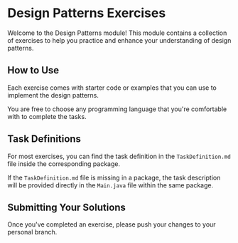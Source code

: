 # Design Patterns Exercises
Welcome to the Design Patterns module! 
This module contains a collection of exercises to help you practice 
and enhance your understanding of design patterns.

## How to Use
Each exercise comes with starter code or examples that you can use to implement the design patterns.

You are free to choose any programming language that you're comfortable with to complete the tasks.

## Task Definitions
For most exercises, you can find the task definition in the `TaskDefinition.md` file inside the corresponding package.

If the `TaskDefinition.md` file is missing in a package, the task description will be provided directly in the `Main.java` file within the same package.

## Submitting Your Solutions
Once you've completed an exercise, please push your changes to your personal branch.